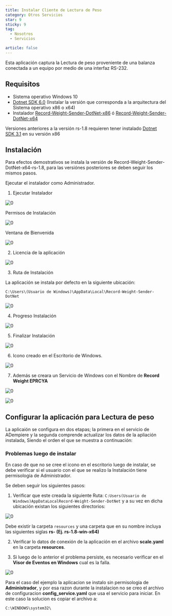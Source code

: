 ```yaml
---
title: Instalar Cliente de Lectura de Peso
category: Otros Servicios
star: 9
sticky: 9
tag:
  - Nosotros
  - Servicios

article: false
---
```


Esta aplicación captura la Lectura de peso proveniente de una balanza conectada a un equipo por medio de una interfaz RS-232.

## Requisitos

- Sistema operativo Windows 10
- [Dotnet SDK 6.0](https://dotnet.microsoft.com/en-us/download/dotnet/6.0) (Instalar la versión que corresponda a la arquitectura del Sistema operativo x86 o x64)
- Instalador [Record-Weight-Sender-DotNet-x86](https://erpya.ams3.digitaloceanspaces.com/public/Record-Weight-Sender-DotNet-x86-rs-1.8.exe) ó [Record-Weight-Sender-DotNet-x64](https://erpya.ams3.digitaloceanspaces.com/public/Record-Weight-Sender-DotNet-x64-rs-1.8.exe)

Versiones anteriores a la versión rs-1.8 requieren tener instalado [Dotnet SDK 3.1](https://dotnet.microsoft.com/en-us/download/dotnet/3.1) en su versión x86

## Instalación

Para efectos demostrativos se instala la versión de Record-Weight-Sender-DotNet-x64-rs-1.8, para las versiónes posteriores se deben seguir los mismos pasos.

Ejecutar el instalador como Administrador.

1. Ejecutar Instalador

![0](/assets/img/about/other-services/devices/weight-sender-start-installer.PNG)

Permisos de Instalación

![0](/assets/img/about/other-services/devices/weight-sender-permisions.png)

Ventana de Bienvenida

![0](/assets/img/about/other-services/devices/weight-sender-welcome.PNG)

2. Licencia de la aplicación

![0](/assets/img/about/other-services/devices/weight-sender-license.PNG)

3. Ruta de Instalación

La aplicación se instala por defecto en la siguiente ubicación:

~~~
C:\Users\(Usuario de Windows)\AppData\Local\Record-Weight-Sender-DotNet
~~~

![0](/assets/img/about/other-services/devices/weight-sender-install-path.PNG)

4. Progreso Instalación

![0](/assets/img/about/other-services/devices/weight-sender-progress-install.PNG)

5. Finalizar Instalación

![0](/assets/img/about/other-services/devices/weight-sender-install-finish.PNG)

6. Icono creado en el Escritorio de Windows.

![0](/assets/img/about/other-services/devices/weight-sender-desktop-shortcut.PNG)

7. Además se creara un Servicio de Windows con el Nombre de **Record Weight EPRCYA**

![0](/assets/img/about/other-services/devices/weight-sender-folder-service.PNG)

![0](/assets/img/about/other-services/devices/weight-sender-folder-service-properties.PNG)

## Configurar la aplicación para Lectura de peso

La aplicaión se configura en dos etapas; la primera en el servicio de ADempiere y la segunda comprende actualizar los datos de la apliación instalada, Siendo el orden el que se muestra a continuación:

### Problemas luego de instalar

En caso de que no se cree el icono en el escritorio luego de instalar, se debe verificar si el usuario con el que se realizo la Instalación tiene permisologia de Administrador.

Se deben seguir los siguientes pasos:

1. Verificar que este creada la siguiente Ruta: `C:Users(Usuario de Windows)AppDataLocalRecord-Weight-Sender-DotNet` y a su vez en dicha ubicación existan los siguientes directorios:

![0](/assets/img/about/other-services/devices/weight-sender-folder-structure.PNG)

Debe existir la carpeta `resources` y una carpeta que en su nombre incluya las siguientes siglas **rs- (Ej. rs-1.8-win-x64)**

2. Verificar lo datos de conexión de la aplicación en el archivo **scale.yaml** en la carpeta **resources**.

3. Si luego de lo anterior el problema persiste, es necesario verificar en el **Visor de Eventos en Windows** cual es la falla.

![0](/assets/img/about/other-services/devices/weight-sender-folder-service-start-error.PNG)

Para el caso del ejemplo la aplicacion se instalo sin permisologia de **Administrador**, y por esa razon durante la instalacion no se creo el archivo de configuracion **config_service.yaml** que usa el servicio para iniciar. En este caso la solucion es copiar el archivo a:

~~~
C:\WINDOWS\system32\
~~~
